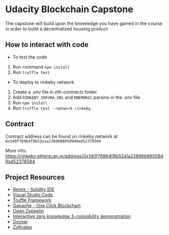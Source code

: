 # Udacity Blockchain Capstone

The capstone will build upon the knowledge you have gained in the course in order to build a decentralized housing product. 

## How to interact with code

+ To test the code

1. Run command `npm install`
2. Run `truffle test`

+ To deploy to rinkeby network

1. Create a *.env* file in *eth-contracts* folder
2. Add `RINKEBY_INFURA_URL` and `MNEMONIC` params in the *.env* file
3. Run `npm install`
4. Run `truffle test --network rinkeby` 

## Contract

Contract address can be found on rinkeby network at `0x140f76964f8b52a1a22896B8650949ad52378584`

More info: https://rinkeby.etherscan.io/address/0x140f76964f8b52a1a22896b8650949ad52378584 


## Project Resources

* [Remix - Solidity IDE](https://remix.ethereum.org/)
* [Visual Studio Code](https://code.visualstudio.com/)
* [Truffle Framework](https://truffleframework.com/)
* [Ganache - One Click Blockchain](https://truffleframework.com/ganache)
* [Open Zeppelin ](https://openzeppelin.org/)
* [Interactive zero knowledge 3-colorability demonstration](http://web.mit.edu/~ezyang/Public/graph/svg.html)
* [Docker](https://docs.docker.com/install/)
* [ZoKrates](https://github.com/Zokrates/ZoKrates)
